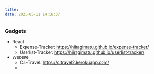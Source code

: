 ```yaml
---
title: 
date: 2021-05-11 14:56:37
---
```

### Gadgets

- React
  - Expense-Tracker: https://hiiragimatu.github.io/expense-tracker/
  - Userlist-Tracker: https://hiiragimatu.github.io/userlist-tracker/
- Website
  - C.L-Travel: https://cltravel2.herokuapp.com/
  - 